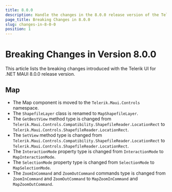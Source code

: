 ```yaml
---
title: 8.0.0
description: Handle the changes in the 8.0.0 release version of the Telerik UI for .NET MAUI components.
page_title: Breaking Changes in 8.0.0
slug: changes-in-8-0-0
position: 1
---
```


# Breaking Changes in Version 8.0.0

This article lists the breaking changes introduced with the Telerik UI for .NET MAUI 8.0.0 release version.


## Map

* The Map component is moved to the `Telerik.Maui.Controls` namespace.
* The `ShapefileLayer` class is renamed to `MapShapefileLayer`.
* The `GetBestView` method type is changed from `Telerik.Maui.Controls.Compatibility.ShapefileReader.LocationRect` to `Telerik.Maui.Controls.ShapefileReader.LocationRect`.
* The `SetView` method type is changed from `Telerik.Maui.Controls.Compatibility.ShapefileReader.LocationRect` to `Telerik.Maui.Controls.ShapefileReader.LocationRect`.
* The `InteractionMode` property type is changed from `InteractionMode` to `MapInteractionMode`.
* The `SelectionMode` property type is changed from `SelectionMode` to `MapSelectionMode`.
* The `ZoomInCommand` and `ZoomOutCommand` commands type is changed from `ZoomInCommand` and `ZoomOutCommand` to `MapZoomInCommand` and `MapZoomOutCommand`.